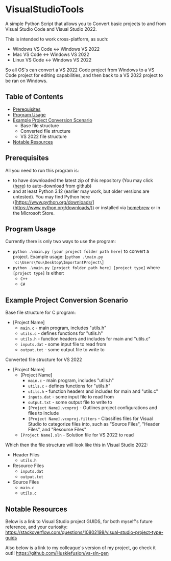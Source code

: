 # VisualStudioTools

A simple Python Script that allows you to Convert basic projects to and from Visual Studio Code and Visual Studio 2022.

This is intended to work cross-platform, as such:

- Windows VS Code <-> Windows VS 2022
- Mac VS Code <-> Windows VS 2022
- Linux VS Code <-> Windows VS 2022

So all OS's can convert a VS 2022 Code project from Windows to a VS Code project for editing capabilities, and then back to a VS 2022 project to be ran on Windows.

## Table of Contents

- [Prerequisites](#prerequisites)
- [Program Usage](#program-usage)
- [Example Project Conversion Scenario](#example-project-conversion-scenario)
  - Base file structure
  - Converted file structure
  - VS 2022 file structure
- [Notable Resources]()

## Prerequisites

All you need to run this program is:
- to have downloaded the latest zip of this repository (You may click ([here](https://github.com/TheTerrarian03/VSCode_to_VS/archive/refs/heads/main.zip)) to auto-download from github)
- and at least Python 3.12 (earlier may work, but older versions are untested). You may find Python here ([https://www.python.org/downloads/](https://www.python.org/downloads/)) or installed via [homebrew](https://brew.sh/) or in the Microsoft Store.

## Program Usage

Currently there is only two ways to use the program:
- `python .\main.py [your project folder path here]` to convert a project. Example usage: [`python .\main.py 'c:\Users\You\Desktop\ImportantProject\`]
- `python .\main.py [project folder path here] [project type]` where `[project type]` is either:
  - `C++`
  - `C#`

## Example Project Conversion Scenario

Base file structure for C program:
- [Project Name]
  - `main.c` - main program, includes "utils.h"
  - `utils.c` - defines functions for "utils.h"
  - `utils.h` - function headers and includes for main and "utils.c"
  - `inputs.dat` - some input file to read from
  - `output.txt` - some output file to write to

Converted file structure for VS 2022
- [Project Name]
  - [Project Name]
    - `main.c` - main program, includes "utils.h"
    - `utils.c` - defines functions for "utils.h"
    - `utils.h` - function headers and includes for main and "utils.c"
    - `inputs.dat` - some input file to read from
    - `output.txt` - some output file to write to
    - `[Project Name].vcxproj` - Outlines project configurations and files to include
    - `[Project Name].vcxproj.filters` - Classifies files for Visual Studio to categorize files into, such as "Source Files", "Header Files", and "Resourse Files"
  - `[Project Name].sln` - Solution file for VS 2022 to read

Which then the file structure will look like this in Visual Studio 2022:
- Header Files
  - `utils.h`
- Resource Files
  - `inputs.dat`
  - `output.txt`
- Source Files
  - `main.c`
  - `utils.c`

## Notable Resources

Below is a link to Visual Studio project GUIDS, for both myself's future reference, and your curiosity:
https://stackoverflow.com/questions/10802198/visual-studio-project-type-guids

Also below is a link to my colleague's version of my project, go check it out!!
https://github.com/Huskiefusion/vs-sln-gen